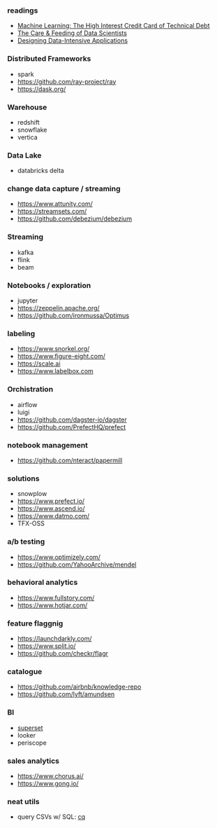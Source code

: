 ### readings
- [Machine Learning: The High Interest Credit Card of Technical Debt](https://ai.google/research/pubs/pub43146)
- [The Care & Feeding of Data Scientists](https://oreilly-ds-report.s3.amazonaws.com/Care_and_Feeding_of_Data_Scientists.pdf)
- [Designing Data-Intensive Applications](https://www.amazon.com/Designing-Data-Intensive-Applications-Reliable-Maintainable/dp/1449373321)

### Distributed Frameworks
- spark
- https://github.com/ray-project/ray
- https://dask.org/

### Warehouse
- redshift
- snowflake
- vertica

### Data Lake
- databricks delta

### change data capture / streaming
- https://www.attunity.com/
- https://streamsets.com/
- https://github.com/debezium/debezium

### Streaming
- kafka
- flink
- beam

### Notebooks / exploration
- jupyter
- https://zeppelin.apache.org/
- https://github.com/ironmussa/Optimus

### labeling
- https://www.snorkel.org/
- https://www.figure-eight.com/
- https://scale.ai
- https://www.labelbox.com

### Orchistration
- airflow
- luigi
- https://github.com/dagster-io/dagster
- https://github.com/PrefectHQ/prefect

### notebook management
- https://github.com/nteract/papermill

### solutions
- snowplow
- https://www.prefect.io/
- https://www.ascend.io/
- https://www.datmo.com/
- TFX-OSS

### a/b testing
- https://www.optimizely.com/
- https://github.com/YahooArchive/mendel

### behavioral analytics
- https://www.fullstory.com/
- https://www.hotjar.com/

### feature flaggnig
- https://launchdarkly.com/
- https://www.split.io/
- https://github.com/checkr/flagr

### catalogue
- https://github.com/airbnb/knowledge-repo
- https://github.com/lyft/amundsen

### BI
- [superset](https://superset.incubator.apache.org/)
- looker
- periscope

### sales analytics
- https://www.chorus.ai/
- https://www.gong.io/

### neat utils
- query CSVs w/ SQL: [cq](https://github.com/jolmg/cq)
